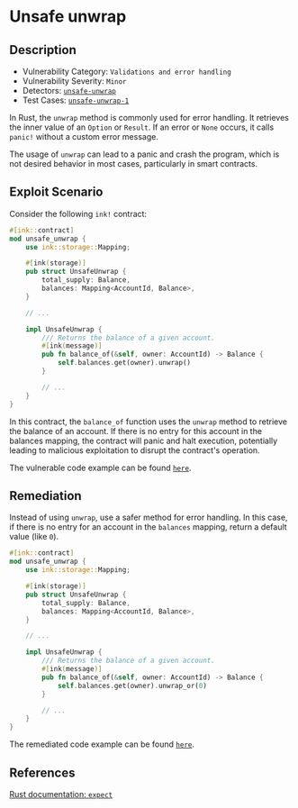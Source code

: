 # Unsafe unwrap

## Description

- Vulnerability Category: `Validations and error handling`
- Vulnerability Severity: `Minor`
- Detectors: [`unsafe-unwrap`](https://github.com/CoinFabrik/scout/tree/main/detectors/unsafe-unwrap)
- Test Cases: [`unsafe-unwrap-1`](https://github.com/CoinFabrik/scout/tree/main/test-cases/unsafe-unwrap/unsafe-unwrap-1)

In Rust, the `unwrap` method is commonly used for error handling. It retrieves the inner value of an `Option` or `Result`. If an error or `None` occurs, it calls `panic!` without a custom error message.

The usage of `unwrap` can lead to a panic and crash the program, which is not desired behavior in most cases, particularly in smart contracts.

## Exploit Scenario

Consider the following `ink!` contract:

```rust
#[ink::contract]
mod unsafe_unwrap {
    use ink::storage::Mapping;

    #[ink(storage)]
    pub struct UnsafeUnwrap {
        total_supply: Balance,
        balances: Mapping<AccountId, Balance>,
    }

    // ...

    impl UnsafeUnwrap {
        /// Returns the balance of a given account.
        #[ink(message)]
        pub fn balance_of(&self, owner: AccountId) -> Balance {
            self.balances.get(owner).unwrap()
        }

        // ...
    }
}
```

In this contract, the `balance_of` function uses the `unwrap` method to retrieve the balance of an account. If there is no entry for this account in the balances mapping, the contract will panic and halt execution, potentially leading to malicious exploitation to disrupt the contract's operation.

The vulnerable code example can be found [`here`](https://github.com/CoinFabrik/scout/tree/main/test-cases/unsafe-unwrap/unsafe-unwrap-1/vulnerable-example).

## Remediation

Instead of using `unwrap`, use a safer method for error handling. In this case, if there is no entry for an account in the `balances` mapping, return a default value (like `0`).

```rust
#[ink::contract]
mod unsafe_unwrap {
    use ink::storage::Mapping;

    #[ink(storage)]
    pub struct UnsafeUnwrap {
        total_supply: Balance,
        balances: Mapping<AccountId, Balance>,
    }

    // ...

    impl UnsafeUnwrap {
        /// Returns the balance of a given account.
        #[ink(message)]
        pub fn balance_of(&self, owner: AccountId) -> Balance {
            self.balances.get(owner).unwrap_or(0)
        }

        // ...
    }
}
```

The remediated code example can be found [`here`](https://github.com/CoinFabrik/scout/tree/main/test-cases/unsafe-unwrap/unsafe-unwrap-1/remediated-example).

## References

[Rust documentation: `expect`](https://doc.rust-lang.org/std/option/enum.Option.html#method.unwrap)
